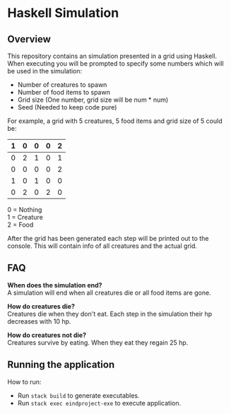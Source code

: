 # Haskell Simulation
## Overview
This repository contains an simulation presented in a grid using Haskell.
When executing you will be prompted to specify some numbers which will be used in the simulation:
- Number of creatures to spawn
- Number of food items to spawn
- Grid size (One number, grid size will be num * num)
- Seed (Needed to keep code pure)

For example, a grid with 5 creatures, 5 food items and grid size of 5 could be:

| 1 | 0 | 0 | 0 | 2 |
|---|---|---|---|---|
| 0 | 2 | 1 | 0 | 1 |
| 0 | 0 | 0 | 0 | 2 |
| 1 | 0 | 1 | 0 | 0 |
| 0 | 2 | 0 | 2 | 0 |

0 = Nothing  
1 = Creature  
2 = Food  

After the grid has been generated each step will be printed out to the console. This will contain info of all creatures and the actual grid.

## FAQ
**When does the simulation end?**  
A simulation will end when all creatures die or all food items are gone.

**How do creatures die?**  
Creatures die when they don't eat. Each step in the simulation their hp decreases with 10 hp.

**How do creatures not die?**  
Creatures survive by eating. When they eat they regain 25 hp.

## Running the application
How to run:
- Run `stack build` to generate executables.
- Run `stack exec eindproject-exe` to execute application.